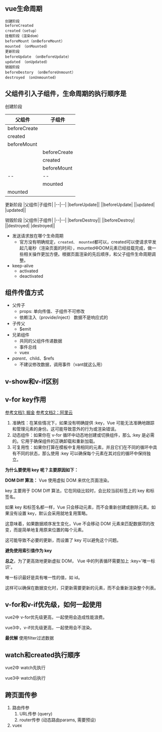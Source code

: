 <script>
import lifeCycle from './demo/lifeCycle.vue'
import watchC from './demo/watchC.vue'

export default {
  components: {
    lifeCycle,
    watchC
  },
}
</script>
<lifeCycle />
<watchC />

## vue生命周期
```
创建阶段
beforeCreated
created（setup）
挂载阶段（渲染dom）
beforeMount（onBeforeMount）
mounted （onMounted）
更新阶段
beforeUpdate （onBeforeUpdate）
updated （onUpdated）
销毁阶段
beforeDestory （onBeforeUnmount）
destroyed （onUnmounted）
```

## 父组件引入子组件，生命周期的执行顺序是
  
  创建阶段

  |父组件|子组件|
  |--|--|
  |beforeCreate||
  |created||
  |beforeMount||
  ||beforeCreate|
  ||created|
  ||beforeMount|
  |--|--|
  ||mounted|
  |mounted||

  更新阶段
  |父组件|子组件|
  |--|--|
  |beforeUpdate||
  ||beforeUpdate|
  ||updated|
  |updated||

  销毁阶段
  |父组件|子组件|
  |--|--|
  |beforeDestroy||
  ||beforeDestroy|
  ||destroyed|
  |destroyed||

- 发送请求放在哪个生命周期
  - 官方没有明确规定，`created、 mounted`都可以，created可以使请求早发起几毫秒（渲染页面的时间），mounted中DOM元素已经挂载完成，做一些相关操作更加方便。根据页面渲染的先后顺序，和父子组件生命周期调整。
- keep-alive
  - activated
  - deactivated

## 组件传值方式
- 父传子
  - props: 单向传值、子组件不可修改
  - 依赖注入（provide/inject） 数据不是响应式的
- 子传父
  - $emit
- 兄弟组件
  - 共同的父组件传递数据
  - 事件总线
  - vuex
- $parent、$child、$refs
  - 不建议修改数据，调用事件（vant就这么用）


<instruct />

## v-show和v-if区别

## v-for key作用

[参考文档1: 掘金](https://juejin.cn/post/7069004247651581989)
[参考文档2：阿里云](https://developer.aliyun.com/article/1432915)

1. 准确性：在某些情况下，如果没有明确提供 :key，Vue 可能无法准确地跟踪和管理元素的身份。这可能导致意外的行为或渲染错误。
2. 动态组件：如果你在 v-for 循环中动态地创建或切换组件，那么 :key 是必需的。它用于确保组件的正确卸载和重新加载。
3. 可复用性：如果你打算在模板中复用相同的元素，并且它们在不同的循环中具有不同的状态，那么使用 :key 可以确保每个元素在其对应的循环中保持独立。
   
**为什么要使用 key 呢？主要原因如下：**

**DOM Diff 算法：**
Vue 使用虚拟 DOM 来优化页面渲染。

key 主要用于 DOM Diff 算法，它在同级比较时，会比较当前标签上的 key 和标签名。

如果 key 和标签名都一样，Vue 只会移动元素，而不会重新创建或删除元素。如果没有设置 key，默认会采用就地复用策略。

这意味着，如果数据顺序发生变化，Vue 不会移动 DOM 元素来匹配数据项的改变，而是简单地复用原来位置的每个元素。

这可能导致不必要的更新，而设置了 key 可以避免这个问题。

**避免使用索引值作为 key**


**总之**，为了更高效地更新虚拟 DOM，
Vue 中的列表循环需要加上 :key='唯一标识'。

唯一标识最好是具有唯一性的值，如 id。

这样可以确保在数据变化时，只更新需要更新的元素，而不会重新渲染整个列表。


## v-for和v-if优先级，如何一起使用
vue2中 v-for优先级更高，一起使用会造成性能浪费。

vue3中，v-if优先级更高，一起使用会不渲染。

**最优解** 使用filter过滤数据

## watch和created执行顺序
vue2中 watch先执行

vue3中 watch后执行

## 跨页面传参
1. 路由传参
   1. URL传参 (query)
   2. router传参 (动态路由params, 需要预设)
2. vuex